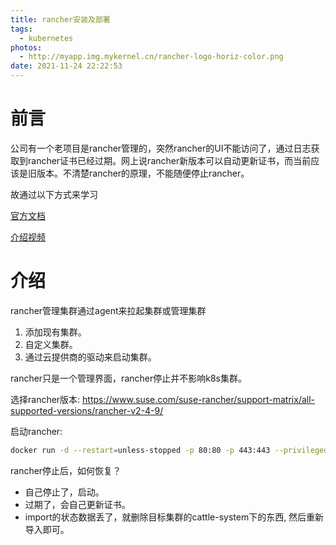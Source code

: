 ```yaml
---
title: rancher安装及部署
tags:
  - kubernetes
photos:
  - http://myapp.img.mykernel.cn/rancher-logo-horiz-color.png
date: 2021-11-24 22:22:53
---
```


# 前言

公司有一个老项目是rancher管理的，突然rancher的UI不能访问了，通过日志获取到rancher证书已经过期。网上说rancher新版本可以自动更新证书，而当前应该是旧版本。不清楚rancher的原理，不能随便停止rancher。

故通过以下方式来学习

[官方文档](https://github.com/rancher/rancher)

[介绍视频](https://www.bilibili.com/video/BV194411p7mL?from=search&seid=8773559222818409749&spm_id_from=333.337.0.0)

<!--more-->

# 介绍

rancher管理集群通过agent来拉起集群或管理集群

1. 添加现有集群。
2. 自定义集群。
3. 通过云提供商的驱动来启动集群。

rancher只是一个管理界面，rancher停止并不影响k8s集群。



选择rancher版本:   https://www.suse.com/suse-rancher/support-matrix/all-supported-versions/rancher-v2-4-9/

启动rancher:

```bash
docker run -d --restart=unless-stopped -p 80:80 -p 443:443 --privileged rancher/rancher
```

rancher停止后，如何恢复？

- 自己停止了，启动。
- 过期了，会自己更新证书。
- import的状态数据丢了，就删除目标集群的cattle-system下的东西, 然后重新导入即可。

